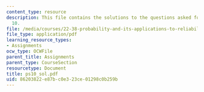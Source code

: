 ```yaml
---
content_type: resource
description: This file contains the solutions to the questions asked for exercise
  10.
file: /media/courses/22-38-probability-and-its-applications-to-reliability-quality-control-and-risk-assessment-fall-2005/86203822e87bc0e323ce01298c0b259b_ps10_sol.pdf
file_type: application/pdf
learning_resource_types:
- Assignments
ocw_type: OCWFile
parent_title: Assignments
parent_type: CourseSection
resourcetype: Document
title: ps10_sol.pdf
uid: 86203822-e87b-c0e3-23ce-01298c0b259b
---
```

